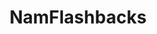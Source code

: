 ---
title: NamFlashbacks
crosslinks:
- livven
- youtubefactsbot
- u_imguralbumbot
- killthecameraman
- foxes
- tmsbmeta
- NomFlashbacks
- Blep
- Thisismylifemeow
- StartledCats
- hmmmgifs
- DisneyEyes
- crappyoffbrands
- awwwtf
- pics
- catpranks
- killthosewhodisagree
- botsrights
- funny
- anti_gif_bot
---